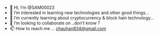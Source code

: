- 👋 Hi, I’m @SAM00023
- 👀 I’m interested in learning new technologies and other good things...
- 🌱 I’m currently learning about cryptocurrency & block hain technology...
- 💞️ I’m looking to collaborate on ..don't know ?
- 📫 How to reach me ... chauhan834@gmail.com

<!---
SAM00023/SAM00023 is a ✨ special ✨ repository because its `README.md` (this file) appears on your GitHub profile.
You can click the Preview link to take a look at your changes.
--->
